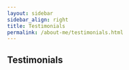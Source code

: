 ```yaml
---
layout: sidebar
sidebar_align: right
title: Testimonials
permalink: /about-me/testimonials.html
---
```


<h2>Testimonials</h2>

